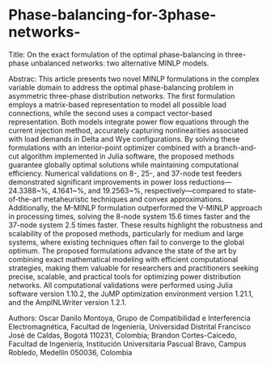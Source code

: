 # Phase-balancing-for-3phase-networks-
Title: On the exact formulation of the optimal phase-balancing in three-phase unbalanced networks: two alternative MINLP models.

Abstrac: This article presents two novel MINLP formulations in the complex variable domain to address the optimal phase-balancing problem in asymmetric three-phase distribution networks. The first formulation employs a matrix-based representation to model all possible load connections, while the second uses a compact vector-based representation. Both models integrate power flow equations through the current injection method, accurately capturing nonlinearities associated with load demands in Delta and Wye configurations. By solving these formulations with an interior-point optimizer combined with a branch-and-cut algorithm implemented in Julia software, the proposed methods guarantee globally optimal solutions while maintaining computational efficiency. Numerical validations on 8-, 25-, and 37-node test feeders demonstrated significant improvements in power loss reductions—24.3388~\%, 4.1641~\%, and 19.2563~\%, respectively—compared to state-of-the-art metaheuristic techniques and convex approximations. Additionally, the M-MINLP formulation outperformed the V-MINLP approach in processing times, solving the 8-node system 15.6 times faster and the 37-node system 2.5 times faster. These results highlight the robustness and scalability of the proposed methods, particularly for medium and large systems, where existing techniques often fail to converge to the global optimum. The proposed formulations advance the state of the art by combining exact mathematical modeling with efficient computational strategies, making them valuable for researchers and practitioners seeking precise, scalable, and practical tools for optimizing power distribution networks.  All computational validations were performed using Julia software version $1.10.2$, the JuMP optimization environment version $1.21.1$, and the AmplNLWriter version $1.2.1$.

Authors: Oscar Danilo Montoya, Grupo de Compatibilidad e Interferencia Electromagnética, Facultad de Ingeniería, Universidad Distrital Francisco José de Caldas, Bogotá 110231, Colombia; Brandon Cortes-Caicedo, Facultad de Ingeniería, Institución Universitaria Pascual Bravo, Campus Robledo, Medellín 050036, Colombia

